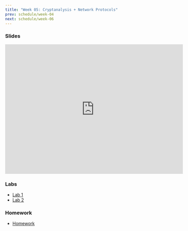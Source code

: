 ```yaml
---
title: "Week 05: Cryptanalysis + Network Protocols"
prev: schedule/week-04
next: schedule/week-06
---
```


### Slides

<iframe src="https://slides.com/chasekanipe/todo" width="576" height="420" title="Week 5" scrolling="no" frameborder="0" webkitallowfullscreen mozallowfullscreen allowfullscreen></iframe>

### Labs

- [Lab 1](lab-1/)
- [Lab 2](lab-2/)

### Homework

- [Homework](hw/)
